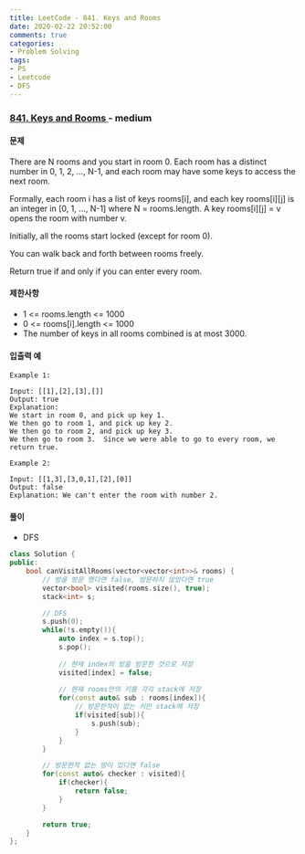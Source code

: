 ```yaml
---
title: LeetCode - 841. Keys and Rooms
date: 2020-02-22 20:52:00
comments: true
categories:
- Problem Solving
tags:
- PS
- Leetcode
- DFS
---
```


### [ 841. Keys and Rooms ](https://leetcode.com/problems/keys-and-rooms/) - medium

#### 문제

There are N rooms and you start in room 0.  Each room has a distinct number in 0, 1, 2, ..., N-1, and each room may have some keys to access the next room. 

Formally, each room i has a list of keys rooms[i], and each key rooms[i][j] is an integer in [0, 1, ..., N-1] where N = rooms.length.  A key rooms[i][j] = v opens the room with number v.

Initially, all the rooms start locked (except for room 0). 

You can walk back and forth between rooms freely.

Return true if and only if you can enter every room.

#### 제한사항

  - 1 <= rooms.length <= 1000
  - 0 <= rooms[i].length <= 1000
  - The number of keys in all rooms combined is at most 3000.
  
#### 입출력 예

```
Example 1:

Input: [[1],[2],[3],[]]
Output: true
Explanation:  
We start in room 0, and pick up key 1.
We then go to room 1, and pick up key 2.
We then go to room 2, and pick up key 3.
We then go to room 3.  Since we were able to go to every room, we return true.
```
```
Example 2:

Input: [[1,3],[3,0,1],[2],[0]]
Output: false
Explanation: We can't enter the room with number 2.
```

#### 풀이
  - DFS

```cpp
class Solution {
public:
    bool canVisitAllRooms(vector<vector<int>>& rooms) {
        // 방을 방문 했다면 false, 방문하지 않았다면 true
        vector<bool> visited(rooms.size(), true);
        stack<int> s;

        // DFS
        s.push(0);
        while(!s.empty()){
            auto index = s.top();
            s.pop();
            
            // 현재 index의 방을 방문한 것으로 저장
            visited[index] = false;
            
            // 현재 rooms안의 키를 각각 stack에 저장
            for(const auto& sub : rooms[index]){
                // 방문한적이 없는 키만 stack에 저장
                if(visited[sub]){
                    s.push(sub);
                }
            }
        }

        // 방문한적 없는 방이 있다면 false
        for(const auto& checker : visited){
            if(checker){
                return false;
            }
        }

        return true;
    }
};
```

